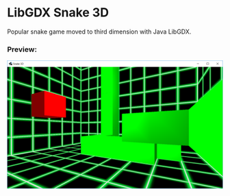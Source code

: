 # LibGDX Snake 3D

Popular snake game moved to third dimension with Java LibGDX.

### Preview:

![Preview](https://github.com/TomaszKisiel/libgdx-snake-3d/blob/master/core/assets/preview.png)
